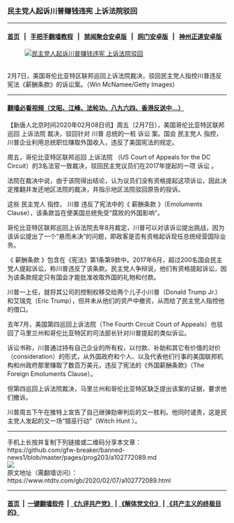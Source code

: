 ### 民主党人起诉川普赚钱违宪 上诉法院驳回
------------------------

#### [首页](https://github.com/gfw-breaker/banned-news1/blob/master/README.md) &nbsp;&nbsp;|&nbsp;&nbsp; [手把手翻墙教程](https://github.com/gfw-breaker/guides/wiki) &nbsp;&nbsp;|&nbsp;&nbsp; [禁闻聚合安卓版](https://github.com/gfw-breaker/bn-android) &nbsp;&nbsp;|&nbsp;&nbsp; [网门安卓版](https://github.com/oGate2/oGate) &nbsp;&nbsp;|&nbsp;&nbsp; [神州正道安卓版](https://github.com/SzzdOgate/update) 



<div><div class="featured_image">
 <a href="https://i.ntdtv.com/assets/uploads/2020/02/Untitled-18.jpg" target="_blank">
  <figure>
   <img alt="民主党人起诉川普赚钱违宪 上诉法院驳回" src="https://i.ntdtv.com/assets/uploads/2020/02/Untitled-18-800x450.jpg"/>
  </figure><br/>
 </a>
 <span class="caption">
  2月7日，美国哥伦比亚特区联邦巡回上诉法院裁决，驳回民主党人指控川普违反宪法《薪酬条款》的诉讼案。（Win McNamee/Getty Images）
 </span>
</div>
</div><hr/>

#### [翻墙必看视频（文昭、江峰、法轮功、八九六四、香港反送中...）](http://167.172.214.107/home.html)

<div><div class="post_content" itemprop="articleBody">
 <p>
  【新唐人北京时间2020年02月08日讯】周五（2月7日），美国哥伦比亚特区联邦巡回
  <ok href="https://www.ntdtv.com/gb/上诉法院.htm">
   上诉法院
  </ok>
  裁决，驳回针对
  <ok href="https://www.ntdtv.com/gb/川普.htm">
   川普
  </ok>
  总统的一桩
  <ok href="https://www.ntdtv.com/gb/诉讼.htm">
   诉讼
  </ok>
  案。国会
  <ok href="https://www.ntdtv.com/gb/民主党人.htm">
   民主党人
  </ok>
  指控，川普企业利用总统职位赚取外国收入，违反了美国宪法的规定。
 </p>
 <p>
  周五，哥伦比亚特区联邦巡回
  <ok href="https://www.ntdtv.com/gb/上诉法院.htm">
   上诉法院
  </ok>
  （US Court of Appeals for the DC Circuit）的3名法官一致裁决，驳回民主党议员们在2017年提起的一项
  <ok href="https://www.ntdtv.com/gb/诉讼.htm">
   诉讼
  </ok>
  。
 </p>
 <p>
  法院在裁决中说，由于该院得出结论，认为议员们没有资格提起这项诉讼，因此决定推翻并发还地区法院的裁决，并指示地区法院驳回原告的投诉。
 </p>
 <p>
  这些
  <ok href="https://www.ntdtv.com/gb/民主党人.htm">
   民主党人
  </ok>
  指控，
  <ok href="https://www.ntdtv.com/gb/川普.htm">
   川普
  </ok>
  违反了宪法中的《
  <ok href="https://www.ntdtv.com/gb/薪酬条款.htm">
   薪酬条款
  </ok>
  》（Emoluments Clause），该条款旨在使美国总统免受“腐败的外国影响”。
 </p>
 <p>
  哥伦比亚特区联邦巡回上诉法院去年8月裁定，川普可以对该诉讼提出挑战，因为该诉讼提出了一个“悬而未决”的问题，即政客是否有资格起诉现任总统经营国际业务。
 </p>
 <p>
  《
  <ok href="https://www.ntdtv.com/gb/薪酬条款.htm">
   薪酬条款
  </ok>
  》包含在《宪法》第1条第9款中。2017年6月，超过200名国会民主党人提起诉讼，称川普违反了该条款。民主党人争辩说，他们有资格提起诉讼，因为该条款规定只有国会才能批准收取外国的礼物和付款。
 </p>
 <p>
  川普一上任，就将其公司的控制权移交给两个儿子小川普（Donald Trump Jr.）和艾瑞克（Eric Trump），但并未从他们的资产中撤资，从而给了民主党人指控他的借口。
 </p>
 <p>
  去年7月，美国第四巡回上诉法院（The Fourth Circuit Court of Appeals）也驳回了马里兰州和哥伦比亚特区的司法部长针对川普提起的类似诉讼。
 </p>
 <p>
  诉讼书称，川普通过持有自己企业的所有权，以付款、补助和其它有价值的对价（consideration）的形式，从外国政府和个人、以及代表他们行事的美国联邦机构和州政府那里赚取了数百万美元，违反了宪法的《外国薪酬条款》（The Foreign Emoluments Clause）。
 </p>
 <p>
  但第四巡回上诉法院裁决，马里兰州和哥伦比亚特区缺乏提出该案的证据，要求他们撤诉。
 </p>
 <p>
  川普周五下午在推特上宣告了自己继弹劾审判后的又一胜利。他同时谴责，这是民主党人发起的又一场“猎巫行动”（Witch Hunt ）。
 </p>
</div></div>
<hr/>
手机上长按并复制下列链接或二维码分享本文章：<br/>
https://github.com/gfw-breaker/banned-news1/blob/master/pages/prog203/a102772089.md <br/>
<a href='https://github.com/gfw-breaker/banned-news1/blob/master/pages/prog203/a102772089.md'><img src='https://github.com/gfw-breaker/banned-news1/blob/master/pages/prog203/a102772089.md.png'/></a> <br/>
原文地址（需翻墙访问）：https://www.ntdtv.com/gb/2020/02/07/a102772089.html


------------------------
#### [首页](https://github.com/gfw-breaker/banned-news1/blob/master/README.md) &nbsp;|&nbsp; [一键翻墙软件](https://github.com/gfw-breaker/nogfw/blob/master/README.md) &nbsp;| [《九评共产党》](https://github.com/gfw-breaker/9ping.md/blob/master/README.md#九评之一评共产党是什么) | [《解体党文化》](https://github.com/gfw-breaker/jtdwh.md/blob/master/README.md) | [《共产主义的终极目的》](https://github.com/gfw-breaker/gczydzjmd.md/blob/master/README.md)


<img src='http://gfw-breaker.win/banned-news/pages/prog203/a102772089.md' width='0px' height='0px'/>